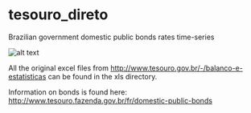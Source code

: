 # tesouro_direto

Brazilian government domestic public bonds rates time-series

![alt text](https://raw.githubusercontent.com/verodato/tesouro_direto/LTN.png)

All the original excel files from http://www.tesouro.gov.br/-/balanco-e-estatisticas can be found in the xls directory.

Information on bonds is found here: http://www.tesouro.fazenda.gov.br/fr/domestic-public-bonds



